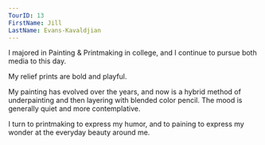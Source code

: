 ```yaml
---
TourID: 13
FirstName: Jill
LastName: Evans-Kavaldjian
---
```

I majored in Painting & Printmaking in college, and I continue to pursue both media to this day.

My relief prints are bold and playful.

My painting has evolved over the years, and now is a hybrid method of underpainting and then layering with blended color pencil. The mood is generally quiet and more contemplative.

I turn to printmaking to express my humor, and to paining to express my wonder at the everyday beauty around me.
